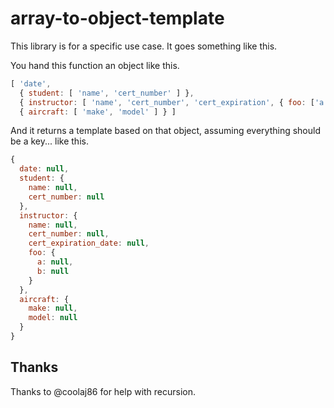 # array-to-object-template

This library is for a specific use case. It goes something like this.

You hand this function an object like this.

```javascript
[ 'date',
  { student: [ 'name', 'cert_number' ] },
  { instructor: [ 'name', 'cert_number', 'cert_expiration', { foo: ['a','b'] } ] },
  { aircraft: [ 'make', 'model' ] } ]
```

And it returns a template based on that object, assuming everything should be a
key... like this.

```javascript
{
  date: null,
  student: {
    name: null,
    cert_number: null
  },
  instructor: {
    name: null,
    cert_number: null,
    cert_expiration_date: null,
    foo: {
      a: null,
      b: null
    }
  },
  aircraft: {
    make: null,
    model: null
  }
}
```

## Thanks

Thanks to @coolaj86 for help with recursion.

